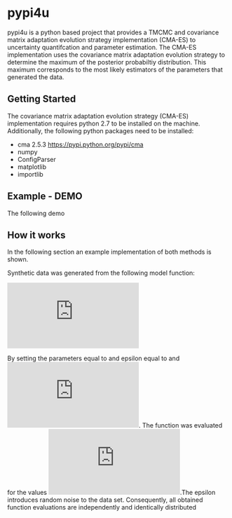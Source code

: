 # pypi4u

pypi4u is a python based project that provides a TMCMC and covariance matrix adaptation evolution strategy implementation (CMA-ES) to uncertainty quantifcation and parameter estimation. The CMA-ES implementation uses the covariance matrix adaptation evolution strategy to determine the maximum of the posterior probabiltiy distribution. This maximum corresponds to the most likely estimators of the parameters that generated the data. 



## Getting Started
The covariance matrix adaptation evolution strategy (CMA-ES) implementation requires python 2.7 to be installed on the machine. Additionally, the following python packages need to be installed: 

* cma 2.5.3 https://pypi.python.org/pypi/cma
* numpy
* ConfigParser
* matplotlib
* importlib


## Example - DEMO 
The following demo 


## How it works 

In the following section an example implementation of both methods is shown. 

Synthetic data was generated from the following model function:

![equation](http://latex.codecogs.com/gif.latex?f%28t%2C%5Ctheta_1%2C%5Ctheta_2%2C%5Cthetat_3%29%3Dt%5Ccdot%5Ctheta_2%5Ccdot%5Ccos%28%5Ctheta_1%5Ccdot%20t%29%20&plus;%20%5Ctheta_1%5Ccdot%5Csin%28t%29) 


By setting the parameters equal to and epsilon equal to and ![equation](http://latex.codecogs.com/gif.latex?t%20%3D%20%5B0.2%2C%200.4%2C%20%5Chdots%2C%204.0%5D). The function was evaluated for the values ![equation](http://latex.codecogs.com/gif.latex?%5Ctheta_1%20%3D%204%2C%20%5Ctheta_2%3D1%2C%20%5Ctheta_3%3D2).The epsilon introduces random noise to the data set. Consequently, all obtained function evaluations are independently and identically distributed 







